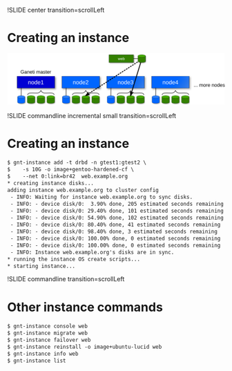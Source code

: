 !SLIDE center transition=scrollLeft

# Creating an instance #

![creating-instance](creating-instance.png)

!SLIDE commandline incremental small transition=scrollLeft

# Creating an instance #

    $ gnt-instance add -t drbd -n gtest1:gtest2 \
    $    -s 10G -o image+gentoo-hardened-cf \
    $    --net 0:link=br42  web.example.org
    * creating instance disks...
    adding instance web.example.org to cluster config
     - INFO: Waiting for instance web.example.org to sync disks.
     - INFO: - device disk/0:  3.90% done, 205 estimated seconds remaining
     - INFO: - device disk/0: 29.40% done, 101 estimated seconds remaining
     - INFO: - device disk/0: 54.90% done, 102 estimated seconds remaining
     - INFO: - device disk/0: 80.40% done, 41 estimated seconds remaining
     - INFO: - device disk/0: 98.40% done, 3 estimated seconds remaining
     - INFO: - device disk/0: 100.00% done, 0 estimated seconds remaining
     - INFO: - device disk/0: 100.00% done, 0 estimated seconds remaining
     - INFO: Instance web.example.org's disks are in sync.
    * running the instance OS create scripts...
    * starting instance...

!SLIDE commandline transition=scrollLeft

# Other instance commands #

    $ gnt-instance console web
    $ gnt-instance migrate web
    $ gnt-instance failover web
    $ gnt-instance reinstall -o image+ubuntu-lucid web
    $ gnt-instance info web
    $ gnt-instance list
